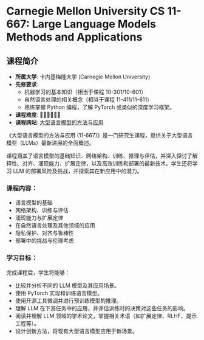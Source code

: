 # Carnegie Mellon University CS 11-667: Large Language Models Methods and Applications

## 课程简介

- **所属大学**: 卡内基梅隆大学 (Carnegie Mellon University)
- **先修要求**: 
  - 机器学习的基本知识（相当于课程 10-301/10-601）
  - 自然语言处理的相关概念（相当于课程 11-411/11-611）
  - 熟练掌握 Python 编程，了解 PyTorch 或类似的深度学习框架。
- **课程难度**: 🌟🌟🌟🌟🌟🌟
- **课程网站**: [大型语言模型的方法与应用](https://cmu-llms.org/)

《大型语言模型的方法与应用 (11-667)》是一门研究生课程，提供关于大型语言模型（LLMs）最新进展的全面概述。

课程涵盖了语言模型的基础知识、网络架构、训练、推理与评估，并深入探讨了解释性、对齐、涌现能力、扩展定律，以及高效训练和部署的最新技术。学生还将学习 LLM 的部署风险及挑战，并探索其在新应用中的潜力。

### 课程内容：
- 语言模型的基础
- 网络架构、训练与评估
- 涌现能力与扩展定律
- 在自然语言处理及其他领域的应用
- 隐私保护、对齐与鲁棒性
- 部署中的挑战与伦理考虑

### 学习目标：
完成课程后，学生将能够：
- 比较并分析不同的 LLM 模型及其应用场景。
- 使用 PyTorch 实现和训练语言模型。
- 使用开源工具微调并进行预训练模型的推理。
- 理解 LLM 在下游任务中的应用，并评估训练时的决策对这些任务的影响。
- 阅读并理解 LLM 领域的学术论文，掌握相关术语（如扩展定律、RLHF、提示工程等）。
- 设计创新方法，将现有大型语言模型应用于新场景。